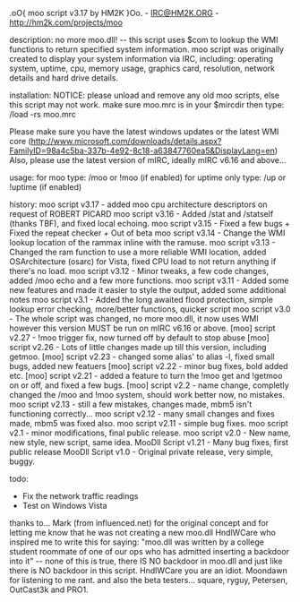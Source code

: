 .oO{ moo script v3.17 by HM2K }Oo. - IRC@HM2K.ORG - http://hm2k.com/projects/moo

description:
no more moo.dll! -- this script uses $com to lookup the WMI functions to return specified system information.
moo script was originally created to display your system information via IRC, including: operating system, uptime, cpu, memory usage, graphics card, resolution, network details and hard drive details.

installation:
NOTICE: please unload and remove any old moo scripts, else this script may not work.
make sure moo.mrc is in your $mircdir then type: /load -rs moo.mrc

Please make sure you have the latest windows updates or the latest WMI core (http://www.microsoft.com/downloads/details.aspx?FamilyID=98a4c5ba-337b-4e92-8c18-a63847760ea5&DisplayLang=en)
Also, please use the latest version of mIRC, ideally mIRC v6.16 and above...

usage:
for moo type: /moo or !moo (if enabled)
for uptime only type: /up or !uptime (if enabled)

history:
moo script v3.17	- added moo cpu architecture descriptors on request of ROBERT PICARD
moo script v3.16	- Added /stat and /statself (thanks TBF), and fixed local echoing.
moo script v3.15	- Fixed a few bugs + Fixed the repeat checker + Out of beta
moo script v3.14	- Change the WMI lookup location of the rammax inline with the ramuse.
moo script v3.13	- Changed the ram function to use a more reliable WMI location, added OSArchitecture (osarc) for Vista, fixed CPU load to not return anything if there's no load.
moo script v3.12	- Minor tweaks, a few code changes, added /moo echo and a few more functions.
moo script v3.11	- Added some new features and made it easier to style the output, added some additional notes
moo script v3.1	- Added the long awaited flood protection, simple lookup error checking, more/better functions, quicker script
moo script v3.0	- The whole script was changed, no more moo.dll, it now uses WMI however this version MUST be run on mIRC v6.16 or above.
[moo] script v2.27	- !moo trigger fix, now turned off by default to stop abuse
[moo] script v2.26	- Lots of little changes made up till this version, including getmoo.
[moo] script v2.23	- changed some alias' to alias -l, fixed small bugs, added new featuers
[moo] script v2.22	- minor bug fixes, bold added etc.
[moo] script v2.21	- added a feature to turn the !moo get and !getmoo on or off, and fixed a few bugs.
[moo] script v2.2	- name change, completly changed the /moo and !moo system, should work better now, no mistakes.
moo script v2.13	- still a few mistakes, changes made, mbm5 isn't functioning correctly...
moo script v2.12	- many small changes and fixes made, mbm5 was fixed also.
moo script v2.11	- simple bug fixes.
moo script v2.1	- minor modifications, final public release.
moo script v2.0	- New name, new style, new script, same idea.
MooDll Script v1.21	- Many bug fixes, first public release
MooDll Script v1.0	- Original private release, very simple, buggy.

todo:
 - Fix the network traffic readings
 - Test on Windows Vista

thanks to...
Mark (from influenced.net) for the original concept and for letting me know that he was not creating a new moo.dll
HndlWCare who inspired me to write this for saying: "moo.dll was written by a college student roommate of one of our ops who has admitted inserting a backdoor into it" -- none of this is true, there IS NO backdoor in moo.dll and just like there is NO backdoor in this script. HndlWCare you are an idiot.
Moondawn for listening to me rant.
and also the beta testers... square, ryguy, Petersen, OutCast3k and PRO1.
